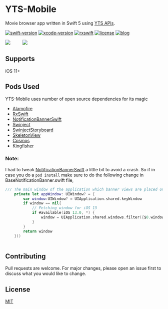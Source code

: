 # YTS-Mobile

Movie browser app written in Swift 5 using [YTS APIs](https://yts.mx/api).

[![swift-version](https://img.shields.io/badge/swift-5.1-brightgreen.svg)](https://github.com/apple/swift)
[![xcode-version](https://img.shields.io/badge/xcode-11-brightgreen)](https://developer.apple.com/xcode/)
[![rxswift](https://img.shields.io/badge/rxswift-5.1.1-brightgreen)](https://github.com/ReactiveX/RxSwift)
[![license](https://img.shields.io/badge/license-mit-brightgreen.svg)](https://en.wikipedia.org/wiki/MIT_License)
[![blog](https://img.shields.io/badge/blog-techkoronå-brightgreen)](https://techkoronaa.blogspot.com/)


![](YTS-Dark.gif)&nbsp;&nbsp;&nbsp;&nbsp;&nbsp;&nbsp;&nbsp;&nbsp;&nbsp;&nbsp;![](YTS-Light.gif)

## Supports

iOS 11+


## Pods Used

YTS-Mobile uses number of open source dependencies for its magic 

* [Alamofire](https://github.com/Alamofire/Alamofire)
* [RxSwift](https://github.com/ReactiveX/RxSwift)
* [NotificationBannerSwift](https://github.com/Daltron/NotificationBanner)
* [Swinject](https://github.com/Swinject/Swinject)
* [SwinjectStoryboard](https://github.com/Swinject/SwinjectStoryboard)
* [SkeletonView](https://github.com/Juanpe/SkeletonView)
* [Cosmos](https://github.com/evgenyneu/Cosmos)
* [Kingfisher](https://github.com/onevcat/Kingfisher)


### Note:
I had to tweak [NotificationBannerSwift](https://github.com/Daltron/NotificationBanner) a little bit to avoid a crash. So if in case you do a `pod install` make sure to do the following change in BaseNotificationBanner.swift file,

```swift
/// The main window of the application which banner views are placed on
    private let appWindow: UIWindow? = {
        var window:UIWindow? = UIApplication.shared.keyWindow
        if window == nil{
            // Fetching window for iOS 13
            if #available(iOS 13.0, *) {
                window = UIApplication.shared.windows.filter({$0.windowScene?.activationState == .foregroundActive}).first!
            }
        }
        return window
    }()
    
```

## Contributing
Pull requests are welcome. For major changes, please open an issue first to discuss what you would like to change.

## License
[MIT](https://github.com/Koronaa/YTS/blob/master/LICENSE)

